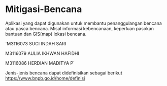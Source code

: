 # Mitigasi-Bencana
Aplikasi yang dapat digunakan untuk membantu penanggulangan bencana atau pasca bencana. Misal informasi kebencanaan, keperluan pasokan bantuan  dan GIS(map) lokasi bencana.


`M3116073	SUCI INDAH SARI 

M3116079	AULIA IKHWAN HAFIDHI 

M3116086	HERDIAN MADITYA P` 

Jenis-jenis bencana dapat didefinisikan sebagai berikut 
https://www.bnpb.go.id/home/definisi
